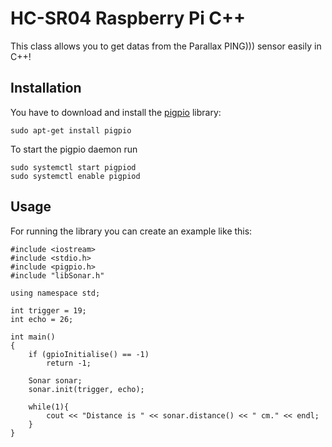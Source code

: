 # HC-SR04 Raspberry Pi C++
This class allows you to get datas from the Parallax PING))) sensor easily in C++!

## Installation

You have to download and install the [pigpio](https://abyz.me.uk/rpi/pigpio/) library:

```
sudo apt-get install pigpio
```

To start the pigpio daemon run

```
sudo systemctl start pigpiod
sudo systemctl enable pigpiod
```

## Usage

For running the library you can create an example like this:

```
#include <iostream>
#include <stdio.h>
#include <pigpio.h>
#include "libSonar.h"

using namespace std;

int trigger = 19;
int echo = 26;

int main()
{
    if (gpioInitialise() == -1)
        return -1;

    Sonar sonar;
    sonar.init(trigger, echo);

    while(1){
        cout << "Distance is " << sonar.distance() << " cm." << endl;
    }
}

```
